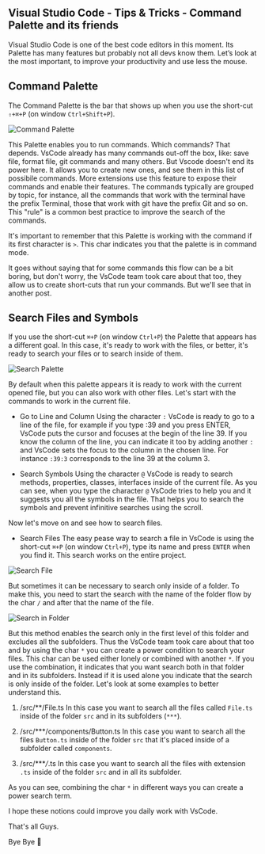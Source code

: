 ## Visual Studio Code - Tips & Tricks - Command Palette and its friends

Visual Studio Code is one of the best code editors in this moment.
Its Palette has many features but probably not all devs know them.
Let’s look at the most important, to improve your productivity and use less the mouse.

## Command Palette
The Command Palette is the bar that shows up when you use the short-cut `⇧+⌘+P` (on window `Ctrl+Shift+P`).

![Command Palette](https://cdn.hashnode.com/res/hashnode/image/upload/v1658437412750/Rdi6vsJ5N.gif)

This Palette enables you to run commands. Which commands? That depends. VsCode already has many commands out-off the box, like: save file, format file, git commands and many others. But Vscode doesn't end its power here. It allows you to create new ones, and see them in this list of possibile commands. More extensions use this feature to expose their commands and enable their features.
The commands typically are grouped by topic, for instance, all the commands that work with the terminal have the prefix Terminal, those that work with git have the prefix Git and so on. This "rule" is a common best practice to improve the search of the commands. 

It's important to remember that this Palette is working with the command if its first character is `>`. This char indicates you that the palette is in command mode.

It goes without saying that for some commands this flow can be a bit boring, but don't worry, the VsCode team took care about that too, they allow us to create short-cuts that run your commands. But we'll see that in another post.

## Search Files and Symbols
If you use the short-cut `⌘+P` (on window `Ctrl+P`) the Palette that appears has a different goal. In this case, it's ready to work with the files, or better, it's ready to search your files or to search inside of them.

![Search Palette](https://cdn.hashnode.com/res/hashnode/image/upload/v1658437414420/GRtRsPaN0.gif)

By default when this palette appears it is ready to work with the current opened file, but you can also work with other files.
Let's start with the commands to work in the current file.

- Go to Line and Column
Using the character `:` VsCode is ready to go to a line of the file, for example if you type :39 and you press ENTER, VsCode puts the cursor and focuses at the begin of the line 39.
If you know the column of the line, you can indicate it too by adding another `:` and VsCode sets the focus to the column in the chosen line. For instance `:39:3` corresponds to the line 39 at the column 3.

- Search Symbols
Using the character `@` VsCode is ready to search methods, properties, classes, interfaces inside of the current file.
As you can see, when you type the character `@` VsCode tries to help you and it suggests you all the symbols in the file.
That helps you to search the symbols and prevent infinitive searches using the scroll.

Now let's move on and see how to search files.

- Search Files
The easy pease way to search a file in VsCode is using the short-cut `⌘+P` (on window `Ctrl+P`), type its name and press `ENTER` when you find it. This search works on the entire project.

![Search File](https://cdn.hashnode.com/res/hashnode/image/upload/v1658437416293/1uJt9aVKe.gif)

But sometimes it can be necessary to search only inside of a folder.
To make this, you need to start the search with the name of the folder flow by the char `/` and after that the name of the file.

![Search in Folder](https://cdn.hashnode.com/res/hashnode/image/upload/v1658437417898/QsZXni4Ls.gif)

But this method enables the search only in the first level of this folder and excludes all the subfolders.
Thus the VsCode team took care about that too and by using the char `*` you can create a power condition to search your files.
This char can be used either lonely or combined with another `*`. If you use the combination, it indicates that you want search both in that folder and in its subfolders. Instead if it is used alone you indicate that the search is only inside of the folder.
Let's look at some examples to better understand this.

1. /src/**/File.ts
In this case you want to search all the files called `File.ts` inside of the folder `src` and in its subfolders (`***`).

2. /src/***/components/Button.ts
In this case you want to search all the files `Button.ts` inside of the folder `src` that it's placed inside of a subfolder called  `components`.

3. /src/****/*.ts
In this case you want to search all the files with extension `.ts` inside of the folder `src` and in all its subfolder.

As you can see, combining the char `*` in different ways you can create a power search term.

I hope these notions could improve you daily work with VsCode.

That's all Guys.

Bye Bye 👋 
